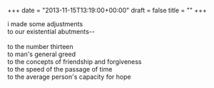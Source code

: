 +++
date = "2013-11-15T13:19:00+00:00"
draft = false
title = ""
+++
<p>i made some adjustments<br />to our existential abutments--<br /><br />to the number thirteen<br />to man's general greed<br />to the concepts of friendship and forgiveness<br />to the speed of the passage of time<br />to the average person's capacity for hope<br /><br /><br /></p>
